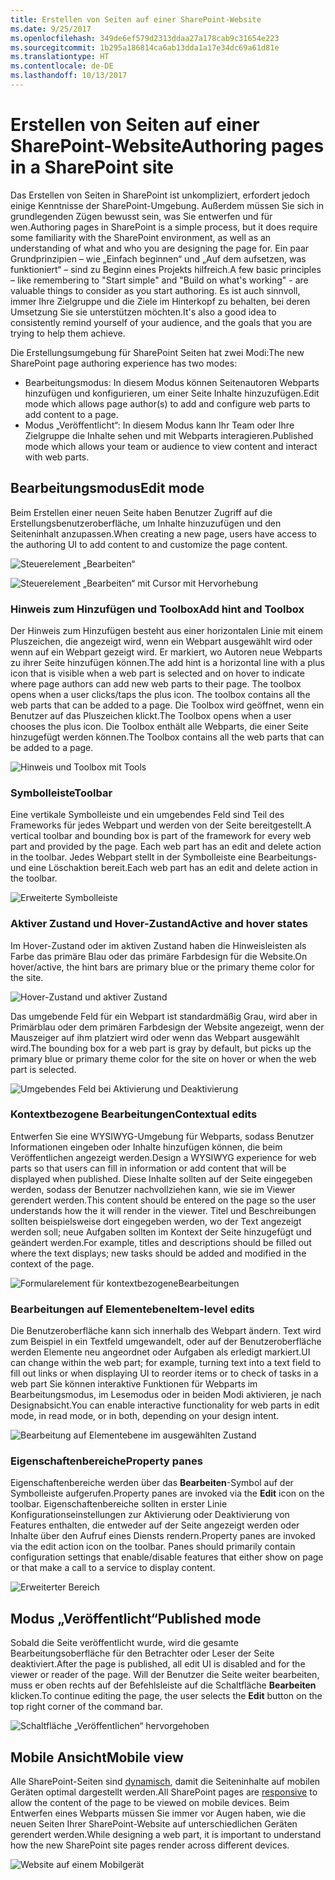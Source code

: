 ```yaml
---
title: Erstellen von Seiten auf einer SharePoint-Website
ms.date: 9/25/2017
ms.openlocfilehash: 349de6ef579d2313ddaa27a178cab9c31654e223
ms.sourcegitcommit: 1b295a186814ca6ab13dda1a17e34dc69a61d81e
ms.translationtype: HT
ms.contentlocale: de-DE
ms.lasthandoff: 10/13/2017
---
```

# <a name="authoring-pages-in-a-sharepoint-site"></a><span data-ttu-id="e55d3-102">Erstellen von Seiten auf einer SharePoint-Website</span><span class="sxs-lookup"><span data-stu-id="e55d3-102">Authoring pages in a SharePoint site</span></span>

<span data-ttu-id="e55d3-103">Das Erstellen von Seiten in SharePoint ist unkompliziert, erfordert jedoch einige Kenntnisse der SharePoint-Umgebung. Außerdem müssen Sie sich in grundlegenden Zügen bewusst sein, was Sie entwerfen und für wen.</span><span class="sxs-lookup"><span data-stu-id="e55d3-103">Authoring pages in SharePoint is a simple process, but it does require some familiarity with the SharePoint environment, as well as an understanding of what and who you are designing the page for.</span></span> <span data-ttu-id="e55d3-104">Ein paar Grundprinzipien – wie „Einfach beginnen“ und „Auf dem aufsetzen, was funktioniert“ – sind zu Beginn eines Projekts hilfreich.</span><span class="sxs-lookup"><span data-stu-id="e55d3-104">A few basic principles – like remembering to "Start simple" and "Build on what's working" - are valuable things to consider as you start authoring.</span></span> <span data-ttu-id="e55d3-105">Es ist auch sinnvoll, immer Ihre Zielgruppe und die Ziele im Hinterkopf zu behalten, bei deren Umsetzung Sie sie unterstützen möchten.</span><span class="sxs-lookup"><span data-stu-id="e55d3-105">It's also a good idea to consistently remind yourself of your audience, and the goals that you are trying to help them achieve.</span></span>

<!-- Do we have content about the design principles that we can link to here? -->

<span data-ttu-id="e55d3-106">Die Erstellungsumgebung für SharePoint Seiten hat zwei Modi:</span><span class="sxs-lookup"><span data-stu-id="e55d3-106">The new SharePoint page authoring experience has two modes:</span></span> 

- <span data-ttu-id="e55d3-107">Bearbeitungsmodus: In diesem Modus können Seitenautoren Webparts hinzufügen und konfigurieren, um einer Seite Inhalte hinzuzufügen.</span><span class="sxs-lookup"><span data-stu-id="e55d3-107">Edit mode which allows page author(s) to add and configure web parts to add content to a page.</span></span>
- <span data-ttu-id="e55d3-108">Modus „Veröffentlicht“: In diesem Modus kann Ihr Team oder Ihre Zielgruppe die Inhalte sehen und mit Webparts interagieren.</span><span class="sxs-lookup"><span data-stu-id="e55d3-108">Published mode which allows your team or audience to view content and interact with web parts.</span></span> 

## <a name="edit-mode"></a><span data-ttu-id="e55d3-109">Bearbeitungsmodus</span><span class="sxs-lookup"><span data-stu-id="e55d3-109">Edit mode</span></span>

<span data-ttu-id="e55d3-110">Beim Erstellen einer neuen Seite haben Benutzer Zugriff auf die Erstellungsbenutzeroberfläche, um Inhalte hinzuzufügen und den Seiteninhalt anzupassen.</span><span class="sxs-lookup"><span data-stu-id="e55d3-110">When creating a new page, users have access to the authoring UI to add content to and customize the page content.</span></span> 


![Steuerelement „Bearbeiten“](../images/design-authoring-edit-01.png)

![Steuerelement „Bearbeiten“ mit Cursor mit Hervorhebung](../images/design-authoring-edit-02.png)


### <a name="add-hint-and-toolbox"></a><span data-ttu-id="e55d3-113">Hinweis zum Hinzufügen und Toolbox</span><span class="sxs-lookup"><span data-stu-id="e55d3-113">Add hint and Toolbox</span></span>

<span data-ttu-id="e55d3-114">Der Hinweis zum Hinzufügen besteht aus einer horizontalen Linie mit einem Pluszeichen, die angezeigt wird, wenn ein Webpart ausgewählt wird oder wenn auf ein Webpart gezeigt wird. Er markiert, wo Autoren neue Webparts zu ihrer Seite hinzufügen können.</span><span class="sxs-lookup"><span data-stu-id="e55d3-114">The add hint is a horizontal line with a plus icon that is visible when a web part is selected and on hover to indicate where page authors can add new web parts to their page. The toolbox opens when a user clicks/taps the plus icon. The toolbox contains all the web parts that can be added to a page.</span></span> <span data-ttu-id="e55d3-115">Die Toolbox wird geöffnet, wenn ein Benutzer auf das Pluszeichen klickt.</span><span class="sxs-lookup"><span data-stu-id="e55d3-115">The Toolbox opens when a user chooses the plus icon.</span></span> <span data-ttu-id="e55d3-116">Die Toolbox enthält alle Webparts, die einer Seite hinzugefügt werden können.</span><span class="sxs-lookup"><span data-stu-id="e55d3-116">The Toolbox contains all the web parts that can be added to a page.</span></span>

![Hinweis und Toolbox mit Tools](../images/design-authoring-add-hint.png)


### <a name="toolbar"></a><span data-ttu-id="e55d3-118">Symbolleiste</span><span class="sxs-lookup"><span data-stu-id="e55d3-118">Toolbar</span></span>

<span data-ttu-id="e55d3-119">Eine vertikale Symbolleiste und ein umgebendes Feld sind Teil des Frameworks für jedes Webpart und werden von der Seite bereitgestellt.</span><span class="sxs-lookup"><span data-stu-id="e55d3-119">A vertical toolbar and bounding box is part of the framework for every web part and provided by the page. Each web part has an edit and delete action in the toolbar.</span></span> <span data-ttu-id="e55d3-120">Jedes Webpart stellt in der Symbolleiste eine Bearbeitungs- und eine Löschaktion bereit.</span><span class="sxs-lookup"><span data-stu-id="e55d3-120">Each web part has an edit and delete action in the toolbar.</span></span> 

![Erweiterte Symbolleiste](../images/design-authoring-toolbar.png)


### <a name="active-and-hover-states"></a><span data-ttu-id="e55d3-122">Aktiver Zustand und Hover-Zustand</span><span class="sxs-lookup"><span data-stu-id="e55d3-122">Active and hover states</span></span>

<span data-ttu-id="e55d3-123">Im Hover-Zustand oder im aktiven Zustand haben die Hinweisleisten als Farbe das primäre Blau oder das primäre Farbdesign für die Website.</span><span class="sxs-lookup"><span data-stu-id="e55d3-123">On hover/active, the hint bars are primary blue or the primary theme color for the site.</span></span>

![Hover-Zustand und aktiver Zustand](../images/design-authoring-active-hover-01.png)

<span data-ttu-id="e55d3-125">Das umgebende Feld für ein Webpart ist standardmäßig Grau, wird aber in Primärblau oder dem primären Farbdesign der Website angezeigt, wenn der Mauszeiger auf ihm platziert wird oder wenn das Webpart ausgewählt wird.</span><span class="sxs-lookup"><span data-stu-id="e55d3-125">The bounding box for a web part is gray by default, but picks up the primary blue or primary theme color for the site on hover or when the web part is selected.</span></span>

![Umgebendes Feld bei Aktivierung und Deaktivierung](../images/design-authoring-active-hover-02.png)


### <a name="contextual-edits"></a><span data-ttu-id="e55d3-127">Kontextbezogene Bearbeitungen</span><span class="sxs-lookup"><span data-stu-id="e55d3-127">Contextual edits</span></span>

<span data-ttu-id="e55d3-128">Entwerfen Sie eine WYSIWYG-Umgebung für Webparts, sodass Benutzer Informationen eingeben oder Inhalte hinzufügen können, die beim Veröffentlichen angezeigt werden.</span><span class="sxs-lookup"><span data-stu-id="e55d3-128">Design a WYSIWYG experience for web parts so that users can fill in information or add content that will be displayed when published.</span></span> <span data-ttu-id="e55d3-129">Diese Inhalte sollten auf der Seite eingegeben werden, sodass der Benutzer nachvollziehen kann, wie sie im Viewer gerendert werden.</span><span class="sxs-lookup"><span data-stu-id="e55d3-129">This content should be entered on the page so the user understands how the it will render in the viewer.</span></span> <span data-ttu-id="e55d3-130">Titel und Beschreibungen sollten beispielsweise dort eingegeben werden, wo der Text angezeigt werden soll; neue Aufgaben sollten im Kontext der Seite hinzugefügt und geändert werden.</span><span class="sxs-lookup"><span data-stu-id="e55d3-130">For example, titles and descriptions should be filled out where the text displays; new tasks should be added and modified in the context of the page.</span></span>

![Formularelement für kontextbezogeneBearbeitungen](../images/design-authoring-contextual-edits.png)


### <a name="item-level-edits"></a><span data-ttu-id="e55d3-132">Bearbeitungen auf Elementebene</span><span class="sxs-lookup"><span data-stu-id="e55d3-132">Item-level edits</span></span>

<span data-ttu-id="e55d3-133">Die Benutzeroberfläche kann sich innerhalb des Webpart ändern. Text wird zum Beispiel in ein Textfeld umgewandelt, oder auf der Benutzeroberfläche werden Elemente neu angeordnet oder Aufgaben als erledigt markiert.</span><span class="sxs-lookup"><span data-stu-id="e55d3-133">UI can change within the web part; for example, turning text into a text field to fill out links or when displaying UI to reorder items or to check of tasks in a web part</span></span> <span data-ttu-id="e55d3-134">Sie können interaktive Funktionen für Webparts im Bearbeitungsmodus, im Lesemodus oder in beiden Modi aktivieren, je nach Designabsicht.</span><span class="sxs-lookup"><span data-stu-id="e55d3-134">You can enable interactive functionality for web parts in edit mode, in read mode, or in both, depending on your design intent.</span></span>

![Bearbeitung auf Elementebene im ausgewählten Zustand](../images/design-authoring-item-level.png)


### <a name="property-panes"></a><span data-ttu-id="e55d3-136">Eigenschaftenbereiche</span><span class="sxs-lookup"><span data-stu-id="e55d3-136">Property panes</span></span>

<span data-ttu-id="e55d3-137">Eigenschaftenbereiche werden über das **Bearbeiten**-Symbol auf der Symbolleiste aufgerufen.</span><span class="sxs-lookup"><span data-stu-id="e55d3-137">Property panes are invoked via the **Edit** icon on the toolbar.</span></span> <span data-ttu-id="e55d3-138">Eigenschaftenbereiche sollten in erster Linie Konfigurationseinstellungen zur Aktivierung oder Deaktivierung von Features enthalten, die entweder auf der Seite angezeigt werden oder Inhalte über den Aufruf eines Diensts rendern.</span><span class="sxs-lookup"><span data-stu-id="e55d3-138">Property panes are invoked via the edit action icon on the toolbar. Panes should primarily contain configuration settings that enable/disable features that either show on page or that make a call to a service to display content.</span></span> 

![Erweiterter Bereich](../images/design-authoring-panes.png)


## <a name="published-mode"></a><span data-ttu-id="e55d3-140">Modus „Veröffentlicht“</span><span class="sxs-lookup"><span data-stu-id="e55d3-140">Published mode</span></span>

<span data-ttu-id="e55d3-141">Sobald die Seite veröffentlicht wurde, wird die gesamte Bearbeitungsoberfläche für den Betrachter oder Leser der Seite deaktiviert.</span><span class="sxs-lookup"><span data-stu-id="e55d3-141">After the page is published, all edit UI is disabled and for the viewer or reader of the page.</span></span> <span data-ttu-id="e55d3-142">Will der Benutzer die Seite weiter bearbeiten, muss er oben rechts auf der Befehlsleiste auf die Schaltfläche **Bearbeiten** klicken.</span><span class="sxs-lookup"><span data-stu-id="e55d3-142">To continue editing the page, the user selects the **Edit** button on the top right corner of the command bar.</span></span>

![Schaltfläche „Veröffentlichen“ hervorgehoben](../images/design-authoring-published.png)


## <a name="mobile-view"></a><span data-ttu-id="e55d3-144">Mobile Ansicht</span><span class="sxs-lookup"><span data-stu-id="e55d3-144">Mobile view</span></span>

<span data-ttu-id="e55d3-145">Alle SharePoint-Seiten sind [dynamisch](grid-and-responsive-design.md), damit die Seiteninhalte auf mobilen Geräten optimal dargestellt werden.</span><span class="sxs-lookup"><span data-stu-id="e55d3-145">All SharePoint pages are [responsive](grid-and-responsive-design.md) to allow the content of the page to be viewed on mobile devices.</span></span> <span data-ttu-id="e55d3-146">Beim Entwerfen eines Webparts müssen Sie immer vor Augen haben, wie die neuen Seiten Ihrer SharePoint-Website auf unterschiedlichen Geräten gerendert werden.</span><span class="sxs-lookup"><span data-stu-id="e55d3-146">While designing a web part, it is important to understand how the new SharePoint site pages render across different devices.</span></span>



![Website auf einem Mobilgerät](../images/design-authoring-mobile.png)